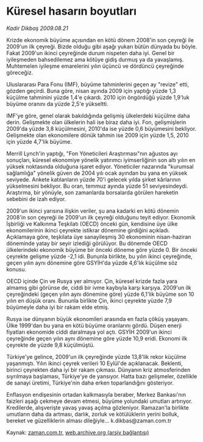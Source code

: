 # Küresel hasarın boyutları

*Kadir Dikbaş 2009.08.21*

<tr><td class="metin" colspan="2" style="padding-top: 20px; padding-left: 5px; padding-right: 10px;">Krizde ekonomik büyüme açısından en kötü dönem 2008'in son çeyreği ile 2009'un ilk çeyreği. Bizde olduğu gibi aşağı yukarı bütün dünyada bu böyle. Fakat 2009'un ikinci çeyreğinde durum nispeten daha iyi. Genel bir iyileşmeden bahsedilemez ama kötüye gidiş durmuş ya da yavaşlamış. Muhtemelen iyileşme emarelerini yılın üçüncü ve dördüncü çeyreğinde göreceğiz.</td></tr><tr><td class="metin" colspan="2" style="padding-top: 20px; padding-left: 5px; padding-right: 10px;"><p> Uluslararası Para Fonu (IMF), büyüme tahminlerini geçen ay "revize" etti, gözden geçirdi. Buna göre, nisan ayında 2009 için yaptığı yüzde 1,3 küçülme tahminini yüzde 1,4'e çıkardı. 2010 için öngördüğü yüzde 1,9'luk büyüme oranını da yüzde 2,5'e yükseltti.
<p> IMF'ye göre, genel olarak bakıldığında gelişmiş ülkelerdeki küçülme daha derin. Gelişmekte olan ülkelerin hali ise biraz daha iyi. Fon, gelişmişlerin 2009'da yüzde 3,8 küçülmesini, 2010'da ise yüzde 0,6 büyümesini bekliyor. Gelişmekte olan ekonomilere dönük tahmin ise 2009 için yüzde 1,5, 2010 için yüzde 4,7'lik büyüme. 
<p> Merrill Lynch'in yaptığı, "Fon Yöneticileri Araştırması"nın ağustos ayı sonuçları, küresel ekonomiye yönelik yatırımcı iyimserliğinin son altı yılın en yüksek noktasında olduğuna işaret ediyor. Yöneticiler nazarında "kurumsal sağlamlığa" yönelik güven de 2004 yılı ocak ayından bu yana en yüksek seviyede. Ankete katılanların yüzde 70'i gelecek yılda şirket kârlarının yükselmesini bekliyor. Bu oran, temmuz ayında yüzde 51 seviyesindeydi. Araştırma, bir yönüyle, son zamanlarda borsalarda görülen hareketin sebebini de izah ediyor.
<p> 2009'un ikinci yarısına ilişkin veriler, şu ana kadarki en kötü dönemin 2008'in son çeyreği ile 2009'un ilk çeyreği olduğunu teyit ediyor. Ekonomik İşbirliği ve Kalkınma Teşkilatı (OECD) önceki gün, kendisine üye ülke ekonomilerinin ikinci çeyrekte istikrar dönemine girdiğini açıkladı. Açıklamaya göre, teşkilata üye sanayileşmiş 30 ekonominin nisan-haziran döneminde yatay bir seyir izlediği görülüyor. Bu dönemde OECD ülkelerindeki ekonomik büyüme bir önceki döneme göre yüzde 0. Bir önceki çeyrekte gelişme yüzde -2,1 idi. Bununla birlikte, bu yılın ikinci çeyreğinde, geçen yılın aynı dönemine göre GSYİH'da yüzde 4,6'lık küçülme söz konusu.
<p> OECD içinde Çin ve Rusya yer almıyor. Çin, küresel krizde fazla yara almamış gibi görünse de, ciddi bir ivme kaybıyla karşı karşıya. 2009'un ilk çeyreğindeki (geçen yılın aynı dönemine göre) yüzde 6,1'lik büyüme son 10 yılın en düşük oranı. Bununla birlikte Çin, ikinci çeyrekte yüzde 7,9 büyümeyle daha iyi bir rakam elde etmiş.
<p> Rusya ise dünyanın büyük ekonomileri arasında en fazla çöküş yaşayanı. Ülke 1999'dan bu yana en kötü büyüme oranlarını gördü. Düşen enerji fiyatları ekonomide ciddi daralmaya yol açtı. GSYİH 2009'un ikinci çeyreğinde geçen yılın aynı dönemine göre yüzde 10,9 eridi. Ekonomi ilk çeyrekte de yüzde 9,8 küçülmüştü.
<p> Türkiye'ye gelince, 2009'un ilk çeyreğinde yüzde 13,8'lik rekor küçülme yaşanmıştı. Yılın ikinci çeyrek verileri 10 Eylül'de açıklanacak. Beklenti, birinci çeyrekten daha iyi bir rakam çıkması. Dünyanın kriz atmosferinden sıyrılmaya başlaması, Türkiye'ye de yansıyor. Hatta bazı gelişmeler, özellikle de sanayi üretimi, Türkiye'nin daha erken toparlandığını gösteriyor.
<p> Enflasyon endişesinin ortadan kalkmasıyla beraber, Merkez Bankası'nın faizleri aşağı çekmeye devam etmesi, büyüme yolundaki umutları artırıyor. Kredilerde, alışverişte yavaş yavaş açılma gözleniyor. Ramazan'la birlikte umutların daha da artması, darlık, zorluk ve kötülüklerin yerini bolluk, bereket ve güzelliklerin alması dileğiyle... k.dikbas@zaman.com.tr<br/></p></p></p></p></p></p></p></p></td></tr>

Kaynak: [zaman.com.tr](http://zaman.com.tr/yazar.do?yazino=882864), [web.archive.org (arşiv bağlantısı)](http://web.archive.org/web/20090904234726/http://www.zaman.com.tr:80/yazar.do?yazino=882864)
